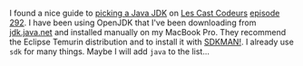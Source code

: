 I found a nice guide to [picking a Java JDK](https://whichjdk.com/) on
[Les Cast Codeurs](http://lescastcodeurs.com/)
[episode 292](https://lescastcodeurs.com/2023/03/20/lcc-292-enterprise-go-beans/).
I have been using OpenJDK that I've been downloading from
[jdk.java.net](https://jdk.java.net/) and installed manually on my MacBook Pro.
They recommend the Eclipse Temurin distribution and to install it with
[SDKMAN!](https://sdkman.io/).  I already use `sdk` for many things.  Maybe I
will add `java` to the list...
